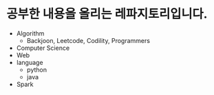 # 공부한 내용을 올리는 레파지토리입니다.  
- Algorithm
  - Backjoon, Leetcode, Codility, Programmers
- Computer Science
- Web
- language
  - python
  - java
- Spark


  
